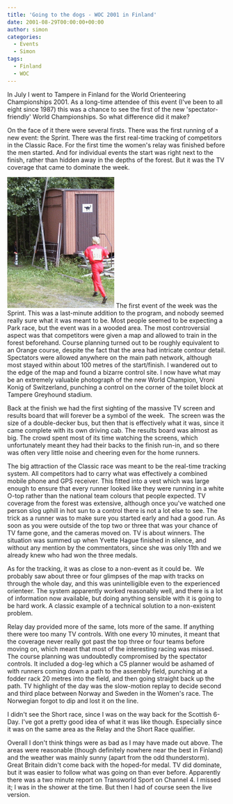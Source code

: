 ```yaml
---
title: 'Going to the dogs - WOC 2001 in Finland'
date: 2001-08-29T00:00:00+00:00
author: simon
categories:
  - Events
  - Simon
tags:
  - Finland
  - WOC
---
```


In July I went to Tampere in Finland for the World Orienteering Championships 2001. As a long-time attendee of this event (I've been to all eight since 1987) this was a chance to see the first of the new 'spectator-friendly' World Championships. So what difference did it make?

<!--more-->

On the face of it there were several firsts. There was the first running of a new event: the Sprint. There was the first real-time tracking of competitors in the Classic Race. For the first time the women's relay was finished before the men started. And for individual events the start was right next to the finish, rather than hidden away in the depths of the forest. But it was the TV coverage that came to dominate the week.

![WOC 2001](/images/woc2001.gif 'WOC 2001')
The first event of the week was the Sprint. This was a last-minute addition to the program, and nobody seemed really sure what it was meant to be. Most people seemed to be expecting a Park race, but the event was in a wooded area. The most controversial aspect was that competitors were given a map and allowed to train in the forest beforehand. Course planning turned out to be roughly equivalent to an Orange course, despite the fact that the area had intricate contour detail. Spectators were allowed anywhere on the main path network, although most stayed within about 100 metres of the start/finish. I wandered out to the edge of the map and found a bizarre control site. I now have what may be an extremely valuable photograph of the new World Champion, Vroni Konig of Switzerland, punching a control on the corner of the toilet block at Tampere Greyhound stadium.

Back at the finish we had the first sighting of the massive TV screen and results board that will forever be a symbol of the week.  The screen was the size of a double-decker bus, but then that is effectively what it was, since it came complete with its own driving cab. The results board was almost as big. The crowd spent most of its time watching the screens, which unfortunately meant they had their backs to the finish run-in, and so there was often very little noise and cheering even for the home runners.

The big attraction of the Classic race was meant to be the real-time tracking system. All competitors had to carry what was effectively a combined mobile phone and GPS receiver. This fitted into a vest which was large enough to ensure that every runner looked like they were running in a white O-top rather than the national team colours that people expected. TV coverage from the forest was extensive, although once you've watched one person slog uphill in hot sun to a control there is not a lot else to see. The trick as a runner was to make sure you started early and had a good run. As soon as you were outside of the top two or three that was your chance of TV fame gone, and the cameras moved on. TV is about winners. The situation was summed up when Yvette Hague finished in silence, and without any mention by the commentators, since she was only 11th and we already knew who had won the three medals.

As for the tracking, it was as close to a non-event as it could be.  We probably saw about three or four glimpses of the map with tracks on through the whole day, and this was unintelligible even to the experienced orienteer. The system apparently worked reasonably well, and there is a lot of information now available, but doing anything sensible with it is going to be hard work. A classic example of a technical solution to a non-existent problem.

Relay day provided more of the same, lots more of the same. If anything there were too many TV controls. With one every 10 minutes, it meant that the coverage never really got past the top three or four teams before moving on, which meant that most of the interesting racing was missed. The course planning was undoubtedly compromised by the spectator controls. It included a dog-leg which a C5 planner would be ashamed of with runners coming down a path to the assembly field, punching at a fodder rack 20 metres into the field, and then going straight back up the path. TV highlight of the day was the slow-motion replay to decide second and third place between Norway and Sweden in the Women's race. The Norwegian forgot to dip and lost it on the line.

I didn't see the Short race, since I was on the way back for the Scottish 6-Day. I've got a pretty good idea of what it was like though. Especially since it was on the same area as the Relay and the Short Race qualifier.

Overall I don't think things were as bad as I may have made out above. The areas were reasonable (though definitely nowhere near the best in Finland) and the weather was mainly sunny (apart from the odd thunderstorm). Great Britain didn't come back with the hoped-for medal. TV did dominate, but it was easier to follow what was going on than ever before. Apparently there was a two minute report on Transworld Sport on Channel 4. I missed it; I was in the shower at the time. But then I had of course seen the live version.
